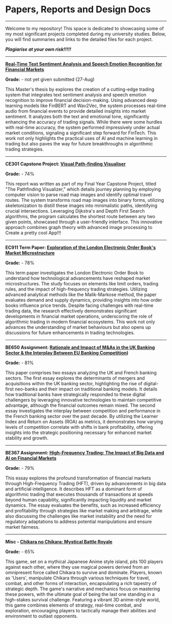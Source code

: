 # Papers, Reports and Design Docs

---

Welcome to my repository! This space is dedicated to showcasing some of my most significant projects completed during my university studies. Below, you will find summaries and links to the detailed files for each project.

***Plagiarise at your own risk!!!!!***

---

**[Real-Time Text Sentiment Analysis and Speech Emotion Recognition for Financial Markets](https://github.com/Emmanuelolaoye/Reports-Papers-Designs/blob/main/MSc%20Thesis.pdf)**

**Grade:** - not yet given submitted (27-Aug)

This Master's thesis by explores the creation of a cutting-edge trading system that integrates text sentiment analysis and speech emotion recognition to improve financial decision-making. Using advanced deep learning models like FinBERT and Wav2Vec, the system processes real-time audio from financial events to provide detailed insights into market sentiment. It analyzes both the text and emotional tone, significantly enhancing the accuracy of trading signals. While there were some hurdles with real-time accuracy, the system performed impressively under actual market conditions, signaling a significant step forward for FinTech. This work not only highlights the practical uses of AI and machine learning in trading but also paves the way for future breakthroughs in algorithmic trading strategies.

---

**CE301 Capstone Project: [Visual Path-finding Visualiser]([link](https://github.com/Emmanuelolaoye/Reports-Papers-Designs/edit/main/README.md#:~:text=CE301-,Capstone,-Project%20%2D%20Final%20Report))**

**Grade:** - 74%

This report was written as part of my Final Year Capstone Project, titled "The Pathfinding Visualizer," which details journey planning by employing computer vision to parse road map images and identify optimal travel routes. The system transforms road map images into binary forms, utilizing skeletonization to distill these images into minimalistic paths, identifying crucial intersections. Leveraging Dijkstra's and Depth First Search algorithms, the program calculates the shortest route between any two given points, showcased through a user-friendly interface. This innovative approach combines graph theory with advanced image processing to Create a pretty cool App!!!

--- 


**EC911 Term Paper: [Exploration of the London Electronic Order Book's Market Microstructure](https://github.com/Emmanuelolaoye/Reports-Papers-Designs/edit/main/README.md#:~:text=EC911-,Term,-Paper.docx)**

**Grade:** - 78%

This term paper investigates the London Electronic Order Book to understand how technological advancements have reshaped market microstructures. The study focuses on elements like limit orders, trading rules, and the impact of high-frequency trading strategies. Utilizing advanced analytical methods like the Malik-Markose method, the paper evaluates demand and supply dynamics, providing insights into how order books influence price trends. Despite facing challenges with real-time trading data, the research effectively demonstrates significant developments in financial market operations, underscoring the role of algorithmic trading in modern financial ecosystems. This work not only advances the understanding of market behaviours but also opens up discussions for future enhancements in trading technologies.


---

**BE650 Assignment: [Rationale and Impact of M&As in the UK Banking Sector & the Interplay Between EU Banking Competition](https://github.com/Emmanuelolaoye/Reports-Papers-Designs/edit/main/README.md#:~:text=EC911-,Term,-Paper.docx))**

**Grade:** - 81%

This paper comprises two essays analyzing the UK and French banking sectors. The first essay explores the determinants of mergers and acquisitions within the UK banking sector, highlighting the rise of digital-first neo-banks and their impact on traditional banking models. It details how traditional banks have strategically responded to these digital challengers by leveraging innovative technologies to maintain competitive advantage, although the financial outcomes remain mixed. The second essay investigates the interplay between competition and performance in the French banking sector over the past decade. By utilizing the Learner Index and Return on Assets (ROA) as metrics, it demonstrates how varying levels of competition correlate with shifts in bank profitability, offering insights into the strategic positioning necessary for enhanced market stability and growth.

---

**BE367 Assignment: [High-Frequency Trading: The Impact of Big Data and AI on Financial Markets](https://github.com/Emmanuelolaoye/Reports-Papers-Designs/edit/main/README.md#:~:text=Data%20in%20Finance.-,pdf,-BE650%202000%20word)**

**Grade:** - 79%

This essay explores the profound transformation of financial markets through High-Frequency Trading (HFT), driven by advancements in big data and artificial intelligence. It describes HFT as a dominant form of algorithmic trading that executes thousands of transactions at speeds beyond human capability, significantly impacting liquidity and market dynamics. The essay evaluates the benefits, such as increased efficiency and profitability through strategies like market making and arbitrage, while also discussing the challenges like market instability and the need for regulatory adaptations to address potential manipulations and ensure market fairness.

--- 

**Misc - [Chikara no Chikara: Mystical Battle Royale](https://github.com/Emmanuelolaoye/Reports-Papers-Designs/edit/main/README.md#:~:text=Game%20Design%20Report.-,docx,-LICENSE)**

**Grade:** - 65%

This game, set on a mythical Japanese Anime style island, pits 100 players against each other, where they use magical powers derived from an omnipresent force called Chikara to survive and dominate. Players, known as 'Users', manipulate Chikara through various techniques for travel, combat, and other forms of interaction, encapsulating a rich tapestry of strategic depth. The game's narrative and mechanics focus on mastering these powers, with the ultimate goal of being the last one standing in a high-stakes survival challenge. Featuring a vibrant 3D anime-style world, this game combines elements of strategy, real-time combat, and exploration, encouraging players to tactically manage their abilities and environment to outlast opponents.


